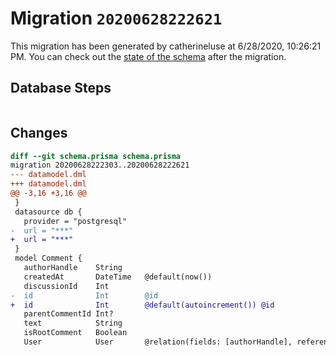 # Migration `20200628222621`

This migration has been generated by catherineluse at 6/28/2020, 10:26:21 PM.
You can check out the [state of the schema](./schema.prisma) after the migration.

## Database Steps

```sql

```

## Changes

```diff
diff --git schema.prisma schema.prisma
migration 20200628222303..20200628222621
--- datamodel.dml
+++ datamodel.dml
@@ -3,16 +3,16 @@
 }
 datasource db {
   provider = "postgresql"
-  url = "***"
+  url = "***"
 }
 model Comment {
   authorHandle    String
   createdAt       DateTime   @default(now())
   discussionId    Int
-  id              Int        @id
+  id              Int        @default(autoincrement()) @id
   parentCommentId Int?
   text            String
   isRootComment   Boolean
   User            User       @relation(fields: [authorHandle], references: [handle])
```



